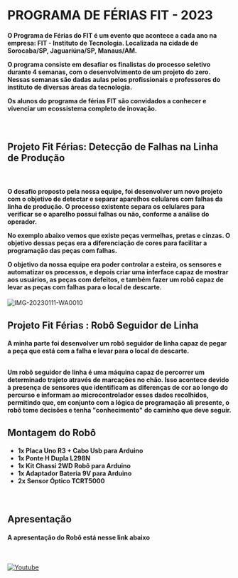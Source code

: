 # PROGRAMA DE FÉRIAS FIT - 2023

<h4> <p> O Programa de Férias do FIT é um evento que acontece a cada ano na empresa: FIT - Instituto de Tecnologia. Localizada na cidade de Sorocaba/SP, Jaguariúna/SP, Manaus/AM.

O programa consiste em desafiar os finalistas do processo seletivo durante 4 semanas, com o desenvolvimento de um projeto do zero. 
Nessas semanas são dadas aulas pelos profissionais e professores do instituto de diversas áreas da tecnologia. 

Os alunos do programa de férias FIT são convidados a conhecer e vivenciar um ecossistema completo de inovação.</p></h4><br>

<h2>Projeto Fit Férias: Detecção de Falhas na Linha de Produção</h2><br>

<h4>O desafio proposto pela nossa equipe, foi desenvolver um novo projeto com o objetivo de detectar e separar aparelhos celulares com falhas da linha de produção. O processo existente separa os celulares para verificar se o aparelho possui falhas ou não, conforme a análise do operador.

No exemplo abaixo vemos que existe peças vermelhas, pretas e cinzas. O objetivo dessas peças era a diferenciação de cores para facilitar a programação das peças com falhas.

O objetivo da nossa equipe era poder controlar a esteira, os sensores e automatizar os processos, e depois criar uma interface capaz de mostrar aos usuários, as peças com defeitos, e também fazer um robô capaz de levar as peças com falhas para o local de descarte.</h4>

![IMG-20230111-WA0010](https://user-images.githubusercontent.com/110524988/217361086-08caec5e-b64b-4b30-ac3a-acf1694f77a4.jpeg)<br>

<h2>Projeto Fit Férias : Robô Seguidor de Linha</h2> 

<h4>A minha parte foi desenvolver um robô seguidor de linha capaz de pegar a peça que está com a falha e levar para o local de descarte.<br>

<br> Um robô seguidor de linha é uma máquina capaz de percorrer um determinado trajeto através de marcações no chão. Isso acontece devido à presença de sensores que identificam as diferenças de cor ao longo do percurso e informam ao microcontrolador esses dados recolhidos, permitindo que, em conjunto com a lógica de programação ali presente, o robô tome decisôes e tenha "conhecimento" do caminho que deve seguir.</h4>

<h2>Montagem do Robô</h2>
<h4> 
<ul>
   <li>1x Placa Uno R3 + Cabo Usb para Arduino </li>
   <li>1x Ponte H Dupla L298N</li>
   <li>1x Kit Chassi 2WD Robô para Arduino</li>
   <li>1x Adaptador Bateria 9V para Arduino</li>
   <li>2x Sensor Óptico TCRT5000</li>
</ul>
</h4><br>

<h2>Apresentação</h2>
<h4>A apresentação do Robô está nesse link abaixo</h4><br>

[![Youtube](https://img.shields.io/badge/YouTube-FF0000?style=for-the-badge&logo=youtube&logoColor=white)](https://www.youtube.com/shorts/RczkSGsAJc4)






